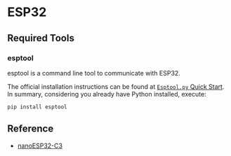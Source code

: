# ESP32

## Required Tools

### esptool

esptool is a command line tool to communicate with ESP32.

The official installation instructions can be found at [`Esptool.py` Quick Start](https://docs.espressif.com/projects/esptool/en/latest/esp32/#quick-start).
In summary, considering you already have Python installed, execute:

```sh
pip install esptool
```

## Reference

- [nanoESP32-C3](https://github.com/wuxx/nanoESP32-C3)
